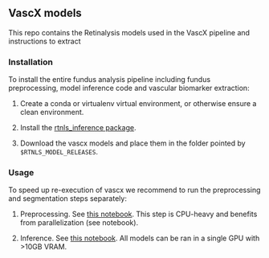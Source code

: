## VascX models

This repo contains the Retinalysis models used in the VascX pipeline and instructions to extract 

### Installation

To install the entire fundus analysis pipeline including fundus preprocessing, model inference code and vascular biomarker extraction:

1. Create a conda or virtualenv virtual environment, or otherwise ensure a clean environment.

2. Install the [rtnls_inference package](https://github.com/Eyened/retinalysis-inference).

3. Download the vascx models and place them in the folder pointed by `$RTNLS_MODEL_RELEASES`.

### Usage

To speed up re-execution of vascx we recommend to run the preprocessing and segmentation steps separately:

1. Preprocessing. See [this notebook](./notebooks/0_preprocess.ipynb). This step is CPU-heavy and benefits from parallelization (see notebook).

2. Inference. See [this notebook](./notebooks/1_segment_preprocessed.ipynb). All models can be ran in a single GPU with >10GB VRAM.

